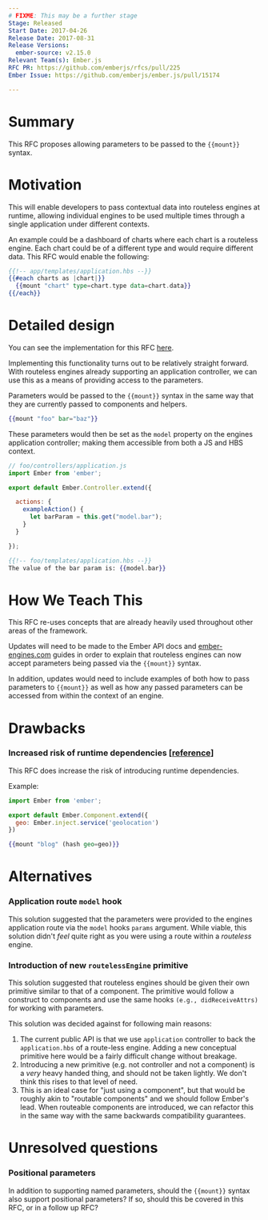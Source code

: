 ```yaml
---
# FIXME: This may be a further stage
Stage: Released
Start Date: 2017-04-26
Release Date: 2017-08-31
Release Versions:
  ember-source: v2.15.0
Relevant Team(s): Ember.js
RFC PR: https://github.com/emberjs/rfcs/pull/225
Ember Issue: https://github.com/emberjs/ember.js/pull/15174

---
```


# Summary

This RFC proposes allowing parameters to be passed to the `{{mount}}` syntax.

# Motivation

This will enable developers to pass contextual data into routeless engines at
runtime, allowing individual engines to be used multiple times through a single
application under different contexts.

An example could be a dashboard of charts where each chart is a routeless engine.
Each chart could be of a different type and would require different data. This
RFC would enable the following:

```hbs
{{!-- app/templates/application.hbs --}}
{{#each charts as |chart|}}
  {{mount "chart" type=chart.type data=chart.data}}
{{/each}}
```

# Detailed design

You can see the implementation for this RFC [here](https://github.com/emberjs/ember.js/pull/15174).

Implementing this functionality turns out to be relatively straight forward. With
routeless engines already supporting an application controller, we can use this
as a means of providing access to the parameters.

Parameters would be passed to the `{{mount}}` syntax in the same way that
they are currently passed to components and helpers.

```hbs
{{mount "foo" bar="baz"}}
```

These parameters would then be set as the `model` property on the engines
application controller; making them accessible from both a JS and HBS context.

```js
// foo/controllers/application.js
import Ember from 'ember';

export default Ember.Controller.extend({

  actions: {
    exampleAction() {
      let barParam = this.get("model.bar");
    }
  }

});
```

```hbs
{{!-- foo/templates/application.hbs --}}
The value of the bar param is: {{model.bar}}
```

# How We Teach This

This RFC re-uses concepts that are already heavily used throughout other areas
of the framework.

Updates will need to be made to the Ember API docs and [ember-engines.com](http://ember-engines.com) guides in order to explain that
routeless engines can now accept parameters being passed via the `{{mount}}` syntax.

In addition, updates would need to include examples of both how to pass parameters
to `{{mount}}` as well as how any passed parameters can be accessed from within
the context of an engine.

# Drawbacks

### Increased risk of runtime dependencies [[reference](https://github.com/ember-engines/ember-engines/issues/98#issuecomment-217347193)]
This RFC does increase the risk of introducing runtime dependencies.

Example:

```js
import Ember from 'ember';

export default Ember.Component.extend({
  geo: Ember.inject.service('geolocation')
})
```
```hbs
{{mount "blog" (hash geo=geo)}}
```

# Alternatives

### Application route `model` hook
This solution suggested that the parameters were provided to the engines
application route via the `model` hooks `params` argument. While viable,
this solution didn't _feel_ quite right as you were using a route within a _routeless_
engine.

### Introduction of new `routelessEngine` primitive
This solution suggested that routeless engines should be given their own primitive
similar to that of a component. The primitive would follow a construct to
components and use the same hooks `(e.g., didReceiveAttrs)` for working with
parameters.

This solution was decided against for following main reasons:

1. The current public API is that we use `application` controller to back the
`application.hbs` of a route-less engine.  Adding a new conceptual primitive
here would be a fairly difficult change without breakage.
2. Introducing a new primitive (e.g. not controller and not a component) is a
*very* heavy handed thing, and should not be taken lightly. We don't think this
rises to that level of need.
3. This is an ideal case for "just using a component", but that would be roughly
akin to "routable components" and we should follow Ember's lead.  When routeable
components are introduced, we can refactor this in the same way with the same
backwards compatibility guarantees.

# Unresolved questions

### Positional parameters
In addition to supporting named parameters, should the `{{mount}}` syntax also
support positional parameters? If so, should this be covered in this RFC, or
in a follow up RFC?
